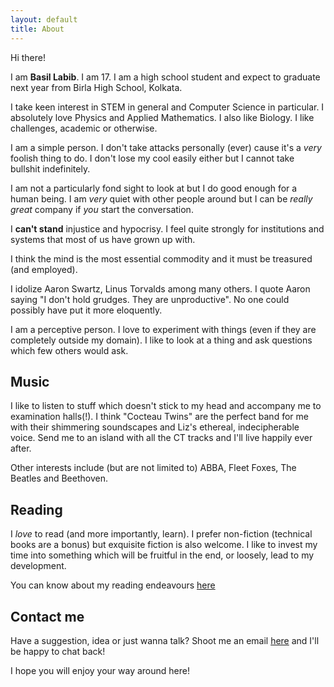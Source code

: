 ```yaml
---
layout: default 
title: About 
---
```


Hi there! 

I am **Basil Labib**. I am 17. I am a high school student and expect to graduate next year from Birla High School, Kolkata. 

I take keen interest in STEM in general and Computer Science in particular. I absolutely love Physics and Applied Mathematics. I also like Biology. I like challenges, academic or otherwise. 

I am a simple person. I don't take attacks personally (ever) cause it's a _very_ foolish thing to do. I don't lose my cool easily either but I cannot take bullshit indefinitely.   

I am not a particularly fond sight to look at but I do good enough for a human being. I am _very_ quiet with other people around but I can be _really great_ company if _you_ start the conversation. 

I **can't stand** injustice and hypocrisy. I feel quite strongly for institutions and systems that most of us have grown up with. 

I think the mind is the most essential commodity and it must be treasured (and employed). 

I idolize Aaron Swartz, Linus Torvalds among many others. I quote Aaron saying "I don't hold grudges. They are unproductive". No one could possibly have put it more eloquently. 

I am a perceptive person. I love to experiment with things (even if they are completely outside my domain). I like to look at a thing and ask questions which few others would ask. 


## Music
I like to listen to stuff which doesn't stick to my head and accompany me to examination halls(!). I think "Cocteau Twins" are the perfect band for me with their shimmering soundscapes and Liz's ethereal, indecipherable voice. Send me to an island with all the CT tracks and I'll live happily ever after. 

Other interests include (but are not limited to) ABBA, Fleet Foxes, The Beatles and Beethoven. 

## Reading  

I _love_ to read (and more importantly, learn). I prefer non-fiction (technical books are a bonus) but exquisite fiction is also welcome. I like to invest my time into something which will be fruitful in the end, or loosely, lead to my development. 

You can know about my reading endeavours [here](/bookshelf) 

## Contact me  

Have a suggestion, idea or just wanna talk? Shoot me an email [here](mailto:gs454236@gmail.com) and I'll be happy to chat back!  

I hope you will enjoy your way around here! 

